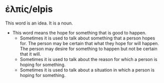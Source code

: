 # ἐλπίς/elpis
This word is an idea. It is a noun.

* This word means the hope for something that is good to happen.
    * Sometimes it is used to talk about something that a person hopes for. The person may be certain that what they hope for will happen. The person may desire for something to happen but not be certain that it will.
    * Sometimes it is used to talk about the reason for which a person is hoping for something.
    * Sometimes it is used to talk about a situation in which a person is hoping for something.
